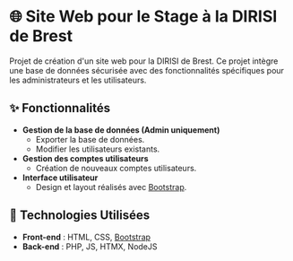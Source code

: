# 🌐 Site Web pour le Stage à la DIRISI de Brest

Projet de création d'un site web pour la DIRISI de Brest. Ce projet intègre une base de données sécurisée avec des fonctionnalités spécifiques pour les administrateurs et les utilisateurs.

## ✨ Fonctionnalités

- **Gestion de la base de données (Admin uniquement)**
  - Exporter la base de données.
  - Modifier les utilisateurs existants.
- **Gestion des comptes utilisateurs**
  - Création de nouveaux comptes utilisateurs.
- **Interface utilisateur**
  - Design et layout réalisés avec [Bootstrap](https://getbootstrap.com/).

## 🔧 Technologies Utilisées

- **Front-end** : HTML, CSS, [Bootstrap](https://getbootstrap.com/)
- **Back-end** : PHP, JS, HTMX, NodeJS
